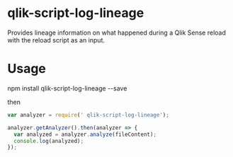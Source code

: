 # qlik-script-log-lineage

Provides lineage information on what happened during a Qlik Sense reload with the reload script as an input.

# Usage

npm install qlik-script-log-lineage --save

then

```javascript
var analyzer = require(' qlik-script-log-lineage');

analyzer.getAnalyzer().then(analyzer => {
  var analyzed = analyzer.analyze(fileContent);
  console.log(analyzed);
});
```
